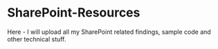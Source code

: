 # SharePoint-Resources
Here - I will upload all my SharePoint related findings, sample code and other technical stuff.
